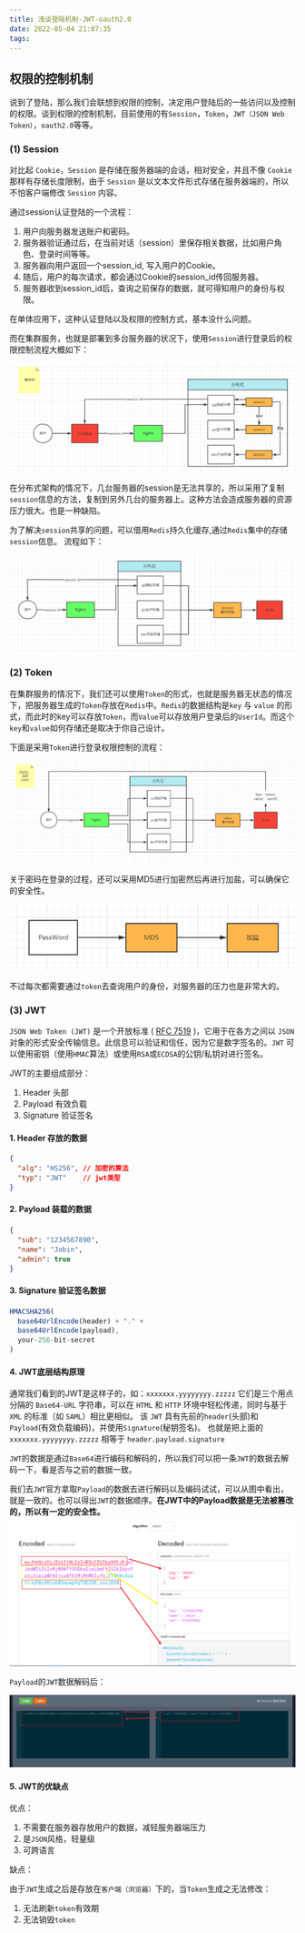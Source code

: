 ```yaml
---
title: 浅谈登陆机制-JWT-oauth2.0
date: 2022-05-04 21:07:35
tags:
---
```



## 权限的控制机制

说到了登陆，那么我们会联想到权限的控制，决定用户登陆后的一些访问以及控制的权限。谈到权限的控制机制，目前使用的有`Session`，`Token`，`JWT（JSON Web Token）`，`oauth2.0`等等。


### (1) Session

对比起 `Cookie`，`Session` 是存储在服务器端的会话，相对安全，并且不像 `Cookie` 那样有存储长度限制，由于 `Session` 是以文本文件形式存储在服务器端的，所以不怕客户端修改 `Session` 内容。

通过session认证登陆的一个流程：
<!--more-->
1. 用户向服务器发送账户和密码。
2. 服务器验证通过后，在当前对话（session）里保存相关数据，比如用户角色、登录时间等等。
3. 服务器向用户返回一个session_id, 写入用户的Cookie。
4. 随后，用户的每次请求，都会通过Cookie的session_id传回服务器。
5. 服务器收到session_id后，查询之前保存的数据，就可得知用户的身份与权限。

在单体应用下，这种认证登陆以及权限的控制方式，基本没什么问题。

而在集群服务，也就是部署到多台服务器的状况下，使用`Session`进行登录后的权限控制流程大概如下：

![session-login](talk-shallowly-login/session-login.png)


在分布式架构的情况下，几台服务器的session是无法共享的，所以采用了复制`session`信息的方法，复制到另外几台的服务器上。这种方法会造成服务器的资源压力很大。也是一种缺陷。

为了解决`session`共享的问题，可以借用`Redis`持久化缓存,通过`Redis`集中的存储`session`信息。 流程如下：

![session-login-redis](talk-shallowly-login/session-login-redis.png)



### (2) Token

在集群服务的情况下，我们还可以使用`Token`的形式，也就是服务器无状态的情况下，把服务器生成的`Token`存放在`Redis`中。`Redis`的数据结构是`key` 与 `value` 的形式，而此时的key可以存放`Token`，而`Value`可以存放用户登录后的`UserId`。而这个`key`和`value`如何存储还是取决于你自己设计。 

下面是采用`Token`进行登录权限控制的流程：

![token-login-redis](talk-shallowly-login/token-login-redis.png)

关于密码在登录的过程，还可以采用MD5进行加密然后再进行加盐，可以确保它的安全性。

![pwd-add-salt](talk-shallowly-login/pwd-add-salt.png)

不过每次都需要通过`token`去查询用户的身份，对服务器的压力也是非常大的。



### (3) JWT

`JSON Web Token (JWT)` 是一个开放标准 ( [RFC 7519](https://datatracker.ietf.org/doc/html/rfc7519) )，它用于在各方之间以 `JSON` 对象的形式安全传输信息。此信息可以验证和信任，因为它是数字签名的。`JWT` 可以使用密钥（使用`HMAC`算法）或使用`RSA`或`ECDSA`的公钥/私钥对进行签名。

JWT的主要组成部分：
1. Header 头部
2. Payload 有效负载
3. Signature 验证签名

#### 1. Header 存放的数据
```json
{
  "alg": "HS256", // 加密的算法
  "typ": "JWT"    // jwt类型
}
```
#### 2. Payload 装载的数据

```json
{
  "sub": "1234567890",
  "name": "Jobin",
  "admin": true
}

```

#### 3. Signature 验证签名数据
```js
HMACSHA256(
  base64UrlEncode(header) + "." +
  base64UrlEncode(payload),
  your-256-bit-secret
)
```

#### 4. JWT底层结构原理

通常我们看到的JWT是这样子的，如：`xxxxxxx.yyyyyyyy.zzzzz`
它们是三个用点分隔的 `Base64-URL` 字符串，可以在 `HTML` 和 `HTTP` 环境中轻松传递，同时与基于 `XML` 的标准（如 `SAML`）相比更相似。
该 `JWT` 具有先前的`header`(头部)和`Payload`(有效负载编码)，并使用`Signature`(秘钥签名)。
也就是把上面的`xxxxxxx.yyyyyyyy.zzzzz` 相等于 `header.payload.signature`

`JWT`的数据是通过`Base64`进行编码和解码的，所以我们可以把一条`JWT`的数据去解码一下，看是否与之前的数据一致。

我们去`JWT`官方拿取`Payload`的数据去进行解码以及编码试试，可以从图中看出，就是一致的。也可以得出`JWT`的数据顺序。**在JWT中的Payload数据是无法被篡改的，所以有一定的安全性。**
![jwt-io](talk-shallowly-login/jwt-io.png)

`Payload`的`JWT`数据解码后：

![jwt-base64-decode](talk-shallowly-login/jwt-base64-decode.png)


#### 5. JWT的优缺点
优点：
1. 不需要在服务器存放用户的数据，减轻服务器端压力
2. 是`JSON`风格，轻量级
3. 可跨语言
   
缺点：

由于`JWT`生成之后是存放在`客户端（浏览器）`下的，当`Token`生成之无法修改：
1. 无法刷新`token`有效期 
2. 无法销毁`token`
